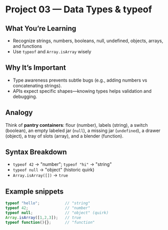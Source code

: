 # Project 03 — Data Types & typeof
## What You’re Learning
- Recognize strings, numbers, booleans, null, undefined, objects, arrays, and functions
- Use `typeof` and `Array.isArray` wisely

## Why It’s Important
- Type awareness prevents subtle bugs (e.g., adding numbers vs concatenating strings).
- APIs expect specific shapes—knowing types helps validation and debugging.

## Analogy
Think of **pantry containers**: flour (number), labels (string), a switch (boolean), an empty labeled jar (`null`), a missing jar (`undefined`), a drawer (object), a tray of slots (array), and a blender (function).

## Syntax Breakdown
- `typeof 42` → "number"; `typeof "hi"` → "string"
- `typeof null` → "object" (historic quirk)
- `Array.isArray([])` → `true`

## Example snippets
```js
typeof "hello";           // "string"
typeof 42;                // "number"
typeof null;              // "object" (quirk)
Array.isArray([1,2,3]);   // true
typeof function(){};      // "function"
```
